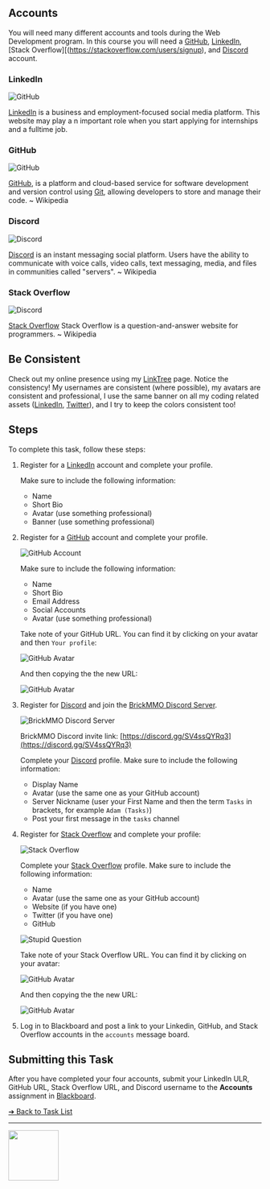<style>@import url("//readme.codeadam.ca/readme.css");</style>

## Accounts

You will need many different accounts and tools during the Web Development program. In this course you will need a [GitHub](https://github.com/), [LinkedIn](https://www.linkedin.com/), [Stack Overflow][(https://stackoverflow.com/users/signup), and [Discord](https://discord.com/) account.

### LinkedIn

![GitHub](images/logo-linkedin.png)

[LinkedIn](https://www.linkedin.com/) is a business and employment-focused social media platform. This website may play a n important role when you start applying for internships and a fulltime job.

### GitHub

![GitHub](images/logo-github.png)

[GitHub](https://github.com), is a platform and cloud-based service for software development and version control using [Git](https://git-scm.com/), allowing developers to store and manage their code. ~ Wikipedia

### Discord

![Discord](images/logo-discord.png)

[Discord](https://discord.com/) is an instant messaging social platform. Users have the ability to communicate with voice calls, video calls, text messaging, media, and files in communities called "servers". ~ Wikipedia

### Stack Overflow

![Discord](images/logo-stack-overflow.png)

[Stack Overflow](https://stackoverflow.com/) Stack Overflow is a question-and-answer website for programmers. ~ Wikipedia

## Be Consistent

Check out my online presence using my [LinkTree](https://linktr.ee/codeadamca) page. Notice the consistency! My usernames are consistent (where possible), my avatars are consistent and professional, I use the same banner on all my coding related assets ([LinkedIn](https://www.linkedin.com/in/adambenjaminthomas/), [Twitter](https://twitter.com/codeadamca)), and I try to keep the colors consistent too!

## Steps

To complete this task, follow these steps:

1. Register for a [LinkedIn](https://www.linkedin.com/) account and complete your profile.

   Make sure to include the following information:

   - Name
   - Short Bio
   - Avatar (use something professional)
   - Banner (use something professional)

2. Register for a [GitHub](https://github.com) account and complete your profile.

   ![GitHub Account](images/screenshot-github.png)

   Make sure to include the following information:

   - Name
   - Short Bio
   - Email Address
   - Social Accounts
   - Avatar (use something professional)
  
   Take note of your GitHub URL. You can find it by clicking on your avatar and then `Your profile`:

   ![GitHub Avatar](images/screenshot-github-avatar.png)

   And then copying the the new URL:

   ![GitHub Avatar](images/screenshot-github-url.png)

3. Register for [Discord](https://discord.com/) and join the [BrickMMO Discord Server](https://discord.gg/SV4ssQYRq3).

   ![BrickMMO Discord Server](images/screenshot-discord.png)

   BrickMMO Discord invite link: [https://discord.gg/SV4ssQYRq3](https://discord.gg/SV4ssQYRq3)

   Complete your [Discord](https://discord.com/) profile. Make sure to include the following information:

   - Display Name
   - Avatar (use the same one as your GitHub account)
   - Server Nickname (user your First Name and then the term `Tasks` in brackets, for example `Adam (Tasks)`)
   - Post your first message in the `tasks` channel

4. Register for [Stack Overflow](https://stackoverflow.com/) and complete your profile:

   ![Stack Overflow](images/screenshot-stack-overflow.png)

   Complete your [Stack Overflow](https://stackoverflow.com/) profile. Make sure to include the following information:

   - Name
   - Avatar (use the same one as your GitHub account)
   - Website (if you have one)
   - Twitter (if you have one)
   - GitHub

   ![Stupid Question](images/meme-stupid.jpeg)

   Take note of your Stack Overflow URL. You can find it by clicking on your avatar:

   ![GitHub Avatar](images/screenshot-stackoverflow-avatar.png)

   And then copying the the new URL:

   ![GitHub Avatar](images/screenshot-stackoverflow-url.png)

5. Log in to Blackboard and post a link to your Linkedin, GitHub, and Stack Overflow accounts in the `accounts` message board.

## Submitting this Task

After you have completed your four accounts, submit your LinkedIn ULR, GitHub URL, Stack Overflow URL, and Discord username to the **Accounts** assignment in [Blackboard](https://learn.humber.ca/).

[&#10132; Back to Task List](/)

---

<a href="https://brickmmo.com">
<img src="https://brickmmo.com/images/brickmmo-logo-horizontal.jpg" width="100">
</a>
